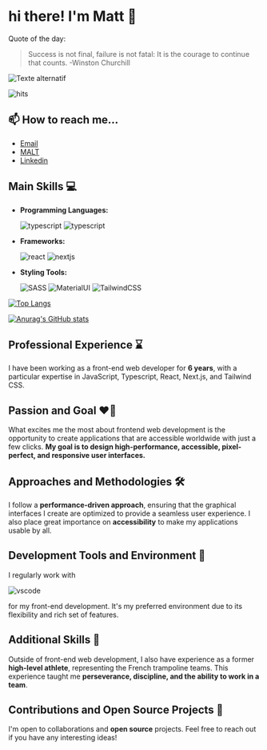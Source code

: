
# hi there! I'm Matt 👋

Quote of the day: 
>Success is not final, failure is not fatal: It is the courage to continue that counts. -Winston Churchill

![Texte alternatif](https://media.licdn.com/dms/image/D4E16AQGDi2ws7qiQZA/profile-displaybackgroundimage-shrink_350_1400/0/1674221879857?e=1694044800&v=beta&t=P68qIs9V6ba0HlWHrCC8tczC9LprqDXaKpg-5IW2gtU)

![hits](https://hits.seeyoufarm.com/api/count/incr/badge.svg?url=https%3A%2F%2Fgithub.com%2F{MattFreelanceWeb}1212%2Fhit-counter)


## 📫 How to reach me...

- [Email](mailto:matt.freelance.web@gmail.com "contact me by mail")
- [MALT](https://www.malt.fr/profile/matteocampus1 "malt profile")
- [Linkedin](https://www.linkedin.com/in/matteo-campus-freelance-reactjs "linkedin profile")



## Main Skills 💻


- **Programming Languages:** 

    ![typescript](https://img.shields.io/badge/JavaScript-323330?style=for-the-badge&logo=javascript&logoColor=F7DF1E)
    ![typescript](https://img.shields.io/badge/TypeScript-007ACC?style=for-the-badge&logo=typescript&logoColor=white)
    
- **Frameworks:**

    ![react](https://img.shields.io/badge/React-20232A?style=for-the-badge&logo=react&logoColor=61DAFB)
    ![nextjs](https://img.shields.io/badge/next.js-000000?style=for-the-badge&logo=nextdotjs&logoColor=white)
    
- **Styling Tools:**

    ![SASS](https://img.shields.io/badge/Sass-CC6699?style=for-the-badge&logo=sass&logoColor=white)
    ![MaterialUI](https://img.shields.io/badge/Material--UI-0081CB?style=for-the-badge&logo=material-ui&logoColor=white)
    ![TailwindCSS](https://img.shields.io/badge/tailwindcss-%2338B2AC.svg?style=for-the-badge&logo=tailwind-css&logoColor=white)

[![Top Langs](https://github-readme-stats.vercel.app/api/top-langs/?username=MattFreelanceWeb&layout=donut&theme=dark)](https://github.com/MattFreelanceWeb/)

[![Anurag's GitHub stats](https://github-readme-stats.vercel.app/api?username=MattFreelanceWeb&theme=dark)](https://github.com/anuraghazra/github-readme-stats)


## Professional Experience ⌛

I have been working as a front-end web developer for **6 years**, with a particular expertise in JavaScript, Typescript, React, Next.js, and Tailwind CSS.

## Passion and Goal ❤️🌟

What excites me the most about frontend web development is the opportunity to create applications that are accessible worldwide with just a few clicks. **My goal is to design high-performance, accessible, pixel-perfect, and responsive user interfaces.**

## Approaches and Methodologies 🛠️

I follow a **performance-driven approach**, ensuring that the graphical interfaces I create are optimized to provide a seamless user experience. I also place great importance on **accessibility** to make my applications usable by all.

## Development Tools and Environment 🧰

I regularly work with

 ![vscode](https://img.shields.io/badge/VSCode-0078D4?style=for-the-badge&logo=visual%20studio%20code&logoColor=white) 
 
 for my front-end development. It's my preferred environment due to its flexibility and rich set of features.

## Additional Skills 💪

Outside of front-end web development, I also have experience as a former **high-level athlete**, representing the French trampoline teams. This experience taught me **perseverance, discipline, and the ability to work in a team**.

## Contributions and Open Source Projects 👥

I'm open to collaborations and **open source** projects. Feel free to reach out if you have any interesting ideas!
